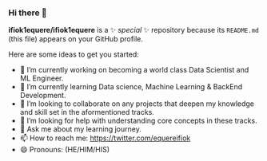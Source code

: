 ### Hi there 👋


**ifiok1equere/ifiok1equere** is a ✨ _special_ ✨ repository because its `README.md` (this file) appears on your GitHub profile.

Here are some ideas to get you started:

- 🔭 I’m currently working on becoming a world class Data Scientist and ML Engineer.
- 🌱 I’m currently learning Data science, Machine Learning & BackEnd Development.
- 👯 I’m looking to collaborate on any projects that deepen my knowledge and skill set in the aformentioned tracks.
- 🤔 I’m looking for help with understanding core concepts in these tracks.
- 💬 Ask me about my learning journey.
- 📫 How to reach me: https://twitter.com/equereifiok
- 😄 Pronouns: (HE/HIM/HIS)

